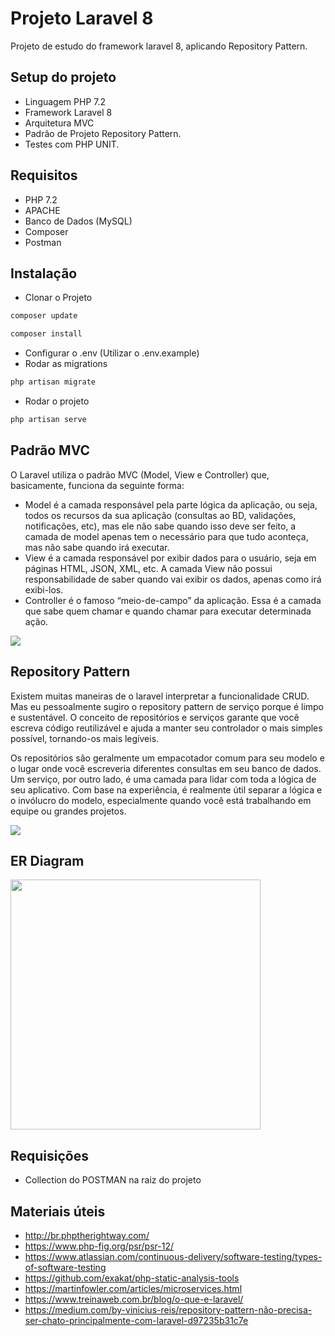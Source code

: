 # Projeto Laravel 8 

Projeto de estudo do framework laravel 8, aplicando Repository Pattern. 

## Setup do projeto

- Linguagem PHP 7.2
- Framework Laravel 8
- Arquitetura MVC
- Padrão de Projeto Repository Pattern.
- Testes com PHP UNIT.

## Requisitos
- PHP 7.2
- APACHE
- Banco de Dados (MySQL)
- Composer
- Postman

## Instalação
- Clonar o Projeto
```bash
composer update
```
```bash
composer install
```
- Configurar o .env (Utilizar o .env.example)
- Rodar as migrations
```bash
php artisan migrate
```
- Rodar o projeto
```bash
php artisan serve
```
## Padrão MVC
O Laravel utiliza o padrão MVC (Model, View e Controller) que, basicamente, funciona da seguinte forma:

- Model é a camada responsável pela parte lógica da aplicação, ou seja, todos os recursos da sua aplicação (consultas ao BD, validações, notificações, etc), mas ele não sabe quando isso deve ser feito, a camada de model apenas tem o necessário para que tudo aconteça, mas não sabe quando irá executar.
- View é a camada responsável por exibir dados para o usuário, seja em páginas HTML, JSON, XML, etc. A camada View não possui responsabilidade de saber quando vai exibir os dados, apenas como irá exibi-los.
- Controller é o famoso “meio-de-campo” da aplicação. Essa é a camada que sabe quem chamar e quando chamar para executar determinada ação.

<img src="https://dkrn4sk0rn31v.cloudfront.net/2019/05/07115234/Laravel-3.png" >

## Repository Pattern
Existem muitas maneiras de o laravel interpretar a funcionalidade CRUD. Mas eu pessoalmente sugiro o repository pattern de serviço porque é limpo e sustentável. O conceito de repositórios e serviços garante que você escreva código reutilizável e ajuda a manter seu controlador o mais simples possível, tornando-os mais legíveis.

Os repositórios são geralmente um empacotador comum para seu modelo e o lugar onde você escreveria diferentes consultas em seu banco de dados. Um serviço, por outro lado, é uma camada para lidar com toda a lógica de seu aplicativo. Com base na experiência, é realmente útil separar a lógica e o invólucro do modelo, especialmente quando você está trabalhando em equipe ou grandes projetos.

<img src="https://i.ibb.co/s1J9Dpp/Diagrama-em-branco.png" >

## ER Diagram
<img src="https://i.ibb.co/Wx6J7P6/er.png" style="height: 400px !important;width: 400px !important;" >

## Requisições
- Collection do POSTMAN na raiz do projeto

## Materiais úteis
- http://br.phptherightway.com/
- https://www.php-fig.org/psr/psr-12/
- https://www.atlassian.com/continuous-delivery/software-testing/types-of-software-testing
- https://github.com/exakat/php-static-analysis-tools
- https://martinfowler.com/articles/microservices.html
- https://www.treinaweb.com.br/blog/o-que-e-laravel/
- https://medium.com/by-vinicius-reis/repository-pattern-não-precisa-ser-chato-principalmente-com-laravel-d97235b31c7e

